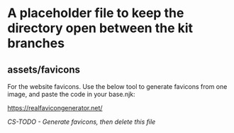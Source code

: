 # A placeholder file to keep the directory open between the kit branches

## assets/favicons

For the website favicons. Use the below tool to generate favicons from one image, and paste the code in your base.njk:

https://realfavicongenerator.net/

_CS-TODO - Generate favicons, then delete this file_
